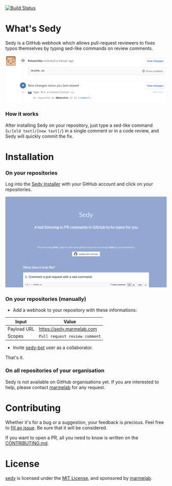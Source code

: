 [![Build Status](https://travis-ci.org/marmelab/sedy.svg?branch=master)](https://travis-ci.org/marmelab/sedy)

# What's Sedy
Sedy is a GitHub webhook which allows pull-request reviewers to fixes typos themselves by typing sed-like commands on review comments.

![commit example](./.github/sedy_commit_example.png)

### How it works
After installing Sedy on your repository, just type a sed-like command (`s/[old text]/[new text]/`) in a single comment or in a code review, and Sedy will quickly commit the fix.


# Installation

### On your repositories
Log into the [Sedy Installer](https://marmelab.com/sedy/) with your GitHub account and click on your repositories.

[![Sedy Instaler](./.github/sedy_homepage.png)](https://marmelab.com/sedy/)

### On your repositories (manually)

- Add a webhook to your repository with these informations:

| Input     | Value                          |
|-----------|--------------------------------|
|Payload URL| https://sedy.marmelab.com      |
|Scopes     | `Pull request review comment`  |

- Invite [sedy-bot](https://github.com/sedy-bot) user as a collaborator.

That's it.

### On all repositories of your organisation
Sedy is not available on GitHub organisations yet.
If you are interested to help, please contact [marmelab](https://marmelab.com) for any request.

# Contributing
Whether it's for a bug or a suggestion, your feedback is precious. Feel free to [fill an issue](https://github.com/marmelab/sedy/issues/new). Be sure that it will be considered.

If you want to open a PR, all you need to know is written on the [CONTRIBUTING.md](./CONTRIBUTING.md).

# License
[sedy](https://marmelab.com/sedy/) is licensed under the [MIT License](./LICENSE), and sponsored by [marmelab](https://marmelab.com).
